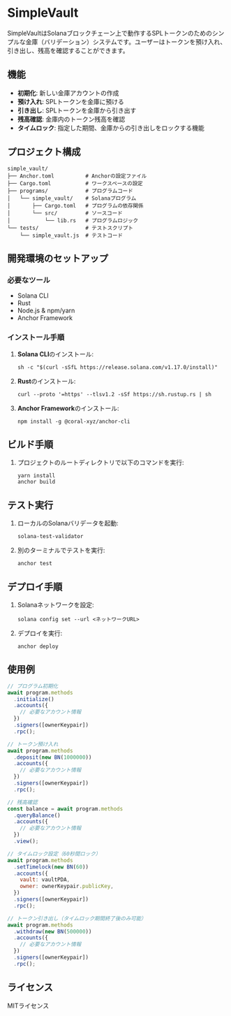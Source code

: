 # SimpleVault

SimpleVaultはSolanaブロックチェーン上で動作するSPLトークンのためのシンプルな金庫（バリデーション）システムです。ユーザーはトークンを預け入れ、引き出し、残高を確認することができます。

## 機能

- **初期化**: 新しい金庫アカウントの作成
- **預け入れ**: SPLトークンを金庫に預ける
- **引き出し**: SPLトークンを金庫から引き出す
- **残高確認**: 金庫内のトークン残高を確認
- **タイムロック**: 指定した期間、金庫からの引き出しをロックする機能

## プロジェクト構成

```
simple_vault/
├── Anchor.toml          # Anchorの設定ファイル
├── Cargo.toml           # ワークスペースの設定
├── programs/            # プログラムコード
│   └── simple_vault/    # Solanaプログラム
│       ├── Cargo.toml   # プログラムの依存関係
│       └── src/         # ソースコード
│           └── lib.rs   # プログラムロジック
└── tests/               # テストスクリプト
    └── simple_vault.js  # テストコード
```

## 開発環境のセットアップ

### 必要なツール

- Solana CLI
- Rust
- Node.js & npm/yarn
- Anchor Framework

### インストール手順

1. **Solana CLI**のインストール:
   ```
   sh -c "$(curl -sSfL https://release.solana.com/v1.17.0/install)"
   ```

2. **Rust**のインストール:
   ```
   curl --proto '=https' --tlsv1.2 -sSf https://sh.rustup.rs | sh
   ```

3. **Anchor Framework**のインストール:
   ```
   npm install -g @coral-xyz/anchor-cli
   ```

## ビルド手順

1. プロジェクトのルートディレクトリで以下のコマンドを実行:
   ```
   yarn install
   anchor build
   ```

## テスト実行

1. ローカルのSolanaバリデータを起動:
   ```
   solana-test-validator
   ```

2. 別のターミナルでテストを実行:
   ```
   anchor test
   ```

## デプロイ手順

1. Solanaネットワークを設定:
   ```
   solana config set --url <ネットワークURL>
   ```

2. デプロイを実行:
   ```
   anchor deploy
   ```

## 使用例

```javascript
// プログラム初期化
await program.methods
  .initialize()
  .accounts({
    // 必要なアカウント情報
  })
  .signers([ownerKeypair])
  .rpc();

// トークン預け入れ
await program.methods
  .deposit(new BN(1000000))
  .accounts({
    // 必要なアカウント情報
  })
  .signers([ownerKeypair])
  .rpc();

// 残高確認
const balance = await program.methods
  .queryBalance()
  .accounts({
    // 必要なアカウント情報
  })
  .view();

// タイムロック設定（60秒間ロック）
await program.methods
  .setTimelock(new BN(60))
  .accounts({
    vault: vaultPDA,
    owner: ownerKeypair.publicKey,
  })
  .signers([ownerKeypair])
  .rpc();

// トークン引き出し（タイムロック期間終了後のみ可能）
await program.methods
  .withdraw(new BN(500000))
  .accounts({
    // 必要なアカウント情報
  })
  .signers([ownerKeypair])
  .rpc();
```

## ライセンス

MITライセンス
